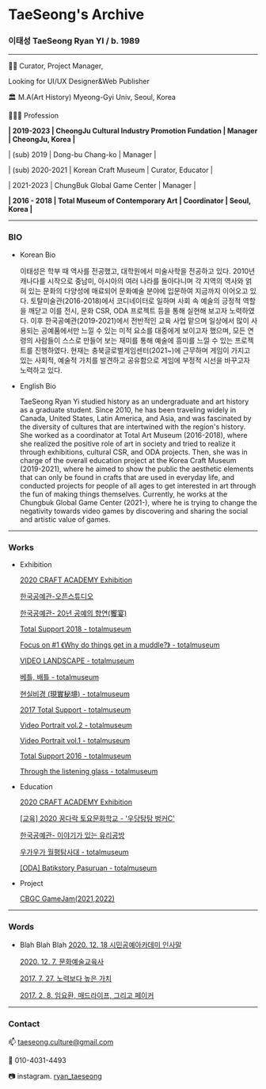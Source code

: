 # TaeSeong's Archive

### **이태성** TaeSeong Ryan YI  / b. 1989

---
🧟‍♂️ Curator, Project Manager, 

Looking for UI/UX Designer&Web Publisher


🏛️ M.A(Art History) Myeong-Gyi Univ, Seoul, Korea

🧑🏻‍💻 Profession

**| 2019-2023       | CheongJu Cultural Industry Promotion Fundation | Manager | CheongJu, Korea |**

  | (sub) 2019      | Dong-bu Chang-ko                                         | Manager |
  
  | (sub) 2020-2021 | Korean Craft Museum                                      | Curator, Educator |  
  
  | 2021-2023       | ChungBuk Global Game Center                              | Manager |
  
**| 2016 - 2018     | Total Museum of Contemporary Art                         | Coordinator | Seoul, Korea |**

---
### BIO

- Korean Bio
  
  이태성은 학부 때 역사를 전공했고, 대학원에서 미술사학을 전공하고 있다. 2010년 캐나다를 시작으로 중남미, 아시아의 여러 나라를 돌아다니며
각 지역의 역사와 얽혀 있는 문화의 다양성에 매료되어 문화예술 분야에 입문하여 지금까지 이어오고 있다. 토탈미술관(2016-2018)에서 코디네이터로 일하며 사회 속 예술의 긍정적 역할을 깨닫고 이를 전시, 문화 CSR, ODA 프로젝트 등을 통해 실현해 보고자 노력하였다. 이후 한국공예관(2019-2021)에서 전반적인 교육 사업 맡으며 일상에서 많이 사용되는 공예품에서만 느낄 수 있는 미적 요소를 대중에게 보이고자 했으며, 모든 연령의 사람들이 스스로 만들어 보는 재미를 통해 예술에 흥미를 느낄 수 있는 프로젝트를 진행하였다. 현재는 충북글로벌게임센터(2021~)에 근무하며 게임이 가지고 있는 사회적, 예술적 가치를 발견하고 공유함으로 게임에 부정적 시선을 바꾸고자 노력하고 있다.
- English Bio
  
  TaeSeong Ryan Yi studied history as an undergraduate and art history as a graduate student. Since 2010, he has been traveling widely in Canada, United States, Latin America, and Asia, and was fascinated by the diversity of cultures that are intertwined with the region's history. She worked as a coordinator at Total Art Museum (2016-2018), where she realized the positive role of art in society and tried to realize it through exhibitions, cultural CSR, and ODA projects. Then, she was in charge of the overall education project at the Korea Craft Museum (2019-2021), where he aimed to show the public the aesthetic elements that can only be found in crafts that are used in everyday life, and conducted projects for people of all ages to get interested in art through the fun of making things themselves. Currently, he works at the Chungbuk Global Game Center (2021-), where he is trying to change the negativity towards video games by discovering and sharing the social and artistic value of games.
    
---
### Works
- Exhibition
  
    [2020 CRAFT ACADEMY Exhibition](https://cjkcm.org/craft7/)
  
    [한국공예관-오픈스튜디오](https://cjkcm.org/project/include/63.php)
  
    [한국공예관- 20년 공예의 향연(饗宴)](https://cjkcm.org/craft3/)
  
    [Total Support 2018 - totalmuseum](http://totalmuseum.org/exhibition/past-exhibition/totalsupport2018/)
  
    [Focus on #1 《Why do things get in a muddle?》 - totalmuseum](http://totalmuseum.org/exhibition/past-exhibition/why-do-things-get-in-a-muddle/)
  
    [VIDEO LANDSCAPE - totalmuseum](http://totalmuseum.org/exhibition/past-exhibition/videolandscape/)
  
    [베틀, 배틀 - totalmuseum](http://totalmuseum.org/exhibition/past-exhibition/loomsbattles/)
  
    [현실비경 (現實秘境) - totalmuseum](http://totalmuseum.org/exhibition/past-exhibition/towardsmysteriousrealities/)
  
    [2017 Total Support - totalmuseum](http://totalmuseum.org/exhibition/past-exhibition/2017-total-support/)
  
    [Video Portrait vol.2 - totalmuseum](http://totalmuseum.org/exhibition/past-exhibition/video-portrait-vol-1-2/)
  
    [Video Portrait vol.1 - totalmuseum](http://totalmuseum.org/exhibition/past-exhibition/video-portrait-vol-1/)
  
    [Total Support 2016 - totalmuseum](http://totalmuseum.org/exhibition/past-exhibition/2016-total-support/)
  
    [Through the listening glass - totalmuseum](http://totalmuseum.org/exhibition/past-exhibition/through-the-listening-glass/)
  
- Education
 
    [2020 CRAFT ACADEMY Exhibition](https://cjkcm.org/craft7/)
  
    [[교육] 2020 꿈다락 토요문화학교 - '우당탕탕 벙커C'](https://www.youtube.com/watch?v=dHniZoQ26r0&t=1s)
  
    [한국공예관- 이야기가 있는 유리공방](https://cjkcm.org/craft6/)
  
    [우가우가 월평탐사대 - totalmuseum](http://totalmuseum.org/education/curating-wolpyung/)
  
    [[ODA] Batikstory Pasuruan - totalmuseum](http://totalmuseum.org/uncategorized/oda-batikstory-pasuruan/)
  
- Project
  
    [CBGC GameJam(2021,2022)](https://cbgc-gamejam.notion.site/cbgc-gamejam/CBGC-deefcc668ac245428267ed55bd200616)
  
---

### Words

- Blah Blah Blah
    [2020. 12. 18 시민공예아카데미 인사말](https://www.notion.so/2020-12-18-e5a895f1469f4d6cbb2db744bba2e5f3?pvs=21)
  
    [2020. 12. 7. 문화예술교육사](https://www.notion.so/2020-12-7-b57205b200484484926de32bd74fb828?pvs=21)
  
    [2017. 7.  27. 노력보다 높은 가치](https://www.notion.so/2017-7-27-b96f1f091f094239bb7c31d1684e0304?pvs=21)
  
    [2017. 2. 8. 임요환, 매드라이프, 그리고 페이커](https://www.notion.so/2017-2-8-b9a23fa2e9bb47a1abb403195b4e108b?pvs=21)
  
---

### Contact

📫 taeseong.culture@gmail.com

📱 010-4031-4493

📷 instagram. [ryan_taeseong](https://www.instagram.com/ryan_taeseong/)
